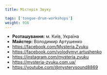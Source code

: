 ```yaml
---
title: Містерія Звуку

tags: ['tongue-drum-workshops']
weight: 916
---
```



- **Розташування:** м. Київ, Україна
- **Майстер:** Володимир Артушенко
- https://facebook.com/Mysteria.Zvuku
- https://facebook.com/volodymyr.artushenko
- https://instagram.com/mysteria.zvuku
- https://mysteria-zvuku.com.ua/
- https://youtube.com/@mysterysound8869

